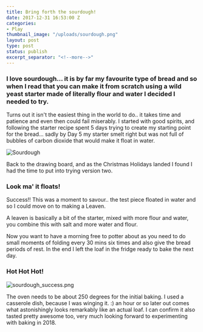 ```yaml
---
title: Bring forth the sourdough!
date: 2017-12-31 16:53:00 Z
categories:
- Play
thumbnail_image: "/uploads/sourdough.png"
layout: post
type: post
status: publish
excerpt_separator: "<!--more-->"
---
```


### I love sourdough... it is by far my favourite type of bread and so when I read that you can make it from scratch using a wild yeast starter made of literally flour and water I decided I needed to try.

Turns out it isn't the easiest thing in the world to do.. <!--more-->it takes time and patience and even then could fail miserably. I started with good spirits, and following the starter recipe spent 5 days trying to create my starting point for the bread... sadly by Day 5 my starter smelt right but was not full of bubbles of carbon dioxide that would make it float in water.

<p><img  src="{{ site.baseurl }}/uploads/sourdough.png" alt="Sourdough"  /></p>

Back to the drawing board, and as the Christmas Holidays landed I found I had the time to put into trying version two.

### Look ma' it floats!

Success!! This was a moment to savour.. the test piece floated in water and so I could move on to making a Leaven.

A leaven is basically a bit of the starter, mixed with more flour and water, you combine this with salt and more water and flour.

Now you want to have a morning free to potter about as you need to do small moments of folding every 30 mins six times and also give the bread periods of rest. In the end I left the loaf in the fridge ready to bake the next day.

### Hot Hot Hot!

![sourdough_success.png](/uploads/sourdough_success.png)

The oven needs to be about 250 degrees for the initial baking. I used a casserole dish, because I was winging it. :) an hour or so later out comes what astonishingly looks remarkably like an actual loaf. I can confirm it also tasted pretty awesome too, very much looking forward to experimenting with baking in 2018.
